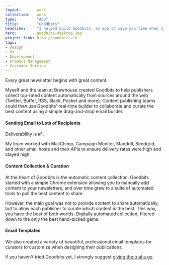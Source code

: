 ```yaml
---
layout:       work
collection:   work
type:         "App"
title:        "Goodbits"
headline:     "I helped build Goodbits, an app to save you time when creating email publications"
hero:         goodbits-desktop.jpg
project_link: http://goodbits.io
tags:
- Design
- UX
- Development
- Product Management
- Customer Service
---
```


Every great newsletter begins with great content.

Myself and the team at Brewhouse created Goodbits to help publishers collect top-rated content automatically from sources around the web (Twitter, Buffer, RSS, Slack, Pocket and more). Content publishing teams could then use Goodbits' real-time builder to collaborate and curate the best content using a simple drag-and-drop email builder.

#### Sending Email to Lots of Recipients

Deliverability is #1.

My team worked with MailChimp, Campaign Monitor, Mandrill, Sendgrid, and other email hosts and their APIs to ensure delivery rates were high and stayed high.

#### Content Collection & Curation

At the heart of Goodbits is the automatic content collection. Goodbits started with a simple Chrome extension allowing you to manually add content to your newsletters, and over time grew to a suite of automated tools to pull the best content to share.

However, the main goal was not to provide content to share automatically, but to allow each publisher to curate which content is the best. This way, you have the best of both worlds. Digitally automated collection, filtered down to the only the best hand-picked gems.

#### Email Templates

We also created a variety of beautiful, professional email templates for curators to customize when designing their publications.

If you haven't tried Goodbits yet, I strongly suggest [giving the trial a go](https://goodbits.io/pricing).

